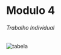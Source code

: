 # Modulo 4
###### Trabalho Individual

![tabela](https://uploaddeimagens.com.br/images/004/348/485/full/Sem_t%C3%ADtulo.png?1675972027)
